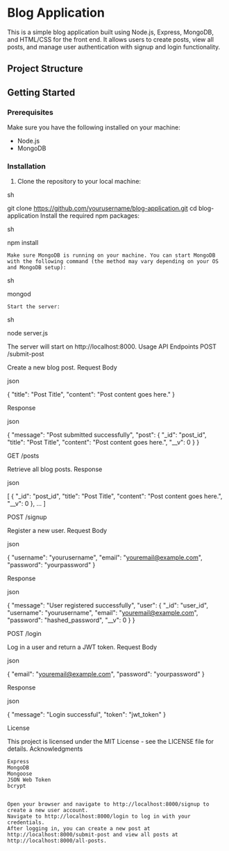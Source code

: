 # Blog Application

This is a simple blog application built using Node.js, Express, MongoDB, and HTML/CSS for the front end. It allows users to create posts, view all posts, and manage user authentication with signup and login functionality.

## Project Structure


## Getting Started

### Prerequisites

Make sure you have the following installed on your machine:

- Node.js
- MongoDB

### Installation

1. Clone the repository to your local machine:

sh

git clone https://github.com/yourusername/blog-application.git
cd blog-application
    Install the required npm packages:

sh

npm install

    Make sure MongoDB is running on your machine. You can start MongoDB with the following command (the method may vary depending on your OS and MongoDB setup):

sh

mongod

    Start the server:

sh

node server.js

The server will start on http://localhost:8000.
Usage
API Endpoints
POST /submit-post

Create a new blog post.
Request Body

json

{
  "title": "Post Title",
  "content": "Post content goes here."
}

Response

json

{
  "message": "Post submitted successfully",
  "post": {
    "_id": "post_id",
    "title": "Post Title",
    "content": "Post content goes here.",
    "__v": 0
  }
}

GET /posts

Retrieve all blog posts.
Response

json

[
  {
    "_id": "post_id",
    "title": "Post Title",
    "content": "Post content goes here.",
    "__v": 0
  },
  ...
]

POST /signup

Register a new user.
Request Body

json

{
  "username": "yourusername",
  "email": "youremail@example.com",
  "password": "yourpassword"
}

Response

json

{
  "message": "User registered successfully",
  "user": {
    "_id": "user_id",
    "username": "yourusername",
    "email": "youremail@example.com",
    "password": "hashed_password",
    "__v": 0
  }
}

POST /login

Log in a user and return a JWT token.
Request Body

json

{
  "email": "youremail@example.com",
  "password": "yourpassword"
}

Response

json

{
  "message": "Login successful",
  "token": "jwt_token"
}

License

This project is licensed under the MIT License - see the LICENSE file for details.
Acknowledgments

    Express
    MongoDB
    Mongoose
    JSON Web Token
    bcrypt


    Open your browser and navigate to http://localhost:8000/signup to create a new user account.
    Navigate to http://localhost:8000/login to log in with your credentials.
    After logging in, you can create a new post at http://localhost:8000/submit-post and view all posts at http://localhost:8000/all-posts.

